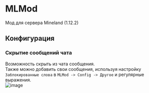 # MLMod
Мод для сервера Mineland (1.12.2)

## Конфигурация

### Скрытие сообщений чата  
Возможность скрыть из чата сообщения.  
Также можно добавить свои сообщения, используя настройку `Заблокированные слова` в `MLMod -> Config -> Другое` и регулярные выражения.  
![image](https://user-images.githubusercontent.com/119964453/236678330-03981560-defd-4379-b2ea-28701a222380.png)  


